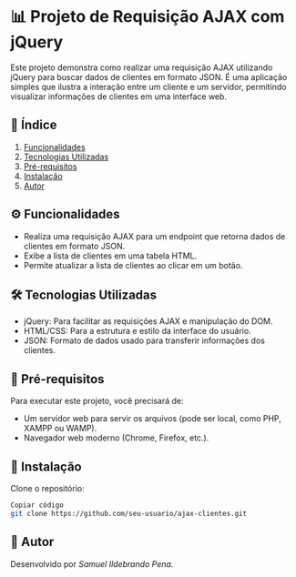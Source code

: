 # 📊 Projeto de Requisição AJAX com jQuery

Este projeto demonstra como realizar uma requisição AJAX utilizando jQuery para buscar dados de clientes em formato JSON. É uma aplicação simples que ilustra a interação entre um cliente e um servidor, permitindo visualizar informações de clientes em uma interface web.

## 📑 Índice
1. [Funcionalidades](#%EF%B8%8F-funcionalidades)
2. [Tecnologias Utilizadas](#-tecnologias-utilizadas)
3. [Pré-requisitos](#-pré-requisitos)
4. [Instalação](#-instalação)
5. [Autor](#-autor)

## ⚙️ Funcionalidades

- Realiza uma requisição AJAX para um endpoint que retorna dados de clientes em formato JSON.
- Exibe a lista de clientes em uma tabela HTML.
- Permite atualizar a lista de clientes ao clicar em um botão.

## 🛠 Tecnologias Utilizadas

- jQuery: Para facilitar as requisições AJAX e manipulação do DOM.
- HTML/CSS: Para a estrutura e estilo da interface do usuário.
- JSON: Formato de dados usado para transferir informações dos clientes.

## 📝 Pré-requisitos

Para executar este projeto, você precisará de:

- Um servidor web para servir os arquivos (pode ser local, como PHP, XAMPP ou WAMP).
- Navegador web moderno (Chrome, Firefox, etc.).

## 🚀 Instalação

Clone o repositório:

```bash
Copiar código
git clone https://github.com/seu-usuario/ajax-clientes.git
```

## 👤 Autor
Desenvolvido por _Samuel Ildebrando Pena._
